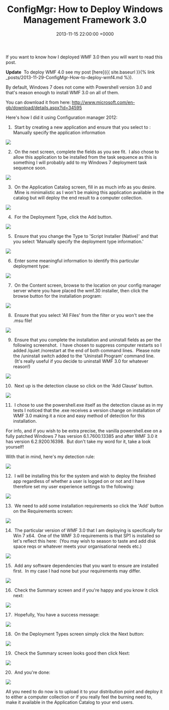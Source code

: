 ﻿---
layout: post
title:  "ConfigMgr: How to Deploy Windows Management Framework 3.0"
date:   2013-11-15 22:00:00 +0000
categories: ConfigMgr
tags: [configmgr, wmf]
---

If you want to know how I deployed WMF 3.0 then you will want to read this post.

**Update**  To deploy WMF 4.0 see my post [here]({{ site.baseurl }}{% link _posts/2013-11-29-ConfigMgr-How-to-deploy-wmf4.md %}).

By default, Windows 7 does not come with Powershell version 3.0 and that's reason enough to install WMF 3.0 on all of them.

You can download it from here: http://www.microsoft.com/en-gb/download/details.aspx?id=34595

Here's how I did it using Configuration manager 2012:

1.  Start by creating a new application and ensure that you select to : Manually specify the application information

![](/assets/images/wmf3/11.png)


2.  On the next screen, complete the fields as you see fit.  I also chose to allow this application to be installed from the task sequence as this is something I will probably add to my Windows 7 deployment task sequence soon.

![](/assets/images/wmf3/21.png)


3.  On the Application Catalog screen, fill in as much info as you desire.  Mine is minimalistic as I won't be making this application available in the catalog but will deploy the end result to a computer collection.

![](/assets/images/wmf3/32.png)

4.  For the Deployment Type, click the Add button.

![](/assets/images/wmf3/41.png)

5.  Ensure that you change the Type to 'Script Installer (Native)' and that you select 'Manually specify the deployment type information.'

![](/assets/images/wmf3/51.png)

6.  Enter some meaningful information to identify this particular deployment type:

![](/assets/images/wmf3/61.png)

7.  On the Content screen, browse to the location on your config manager server where you have placed the wmf.30 installer, then click the browse button for the installation program:

![](/assets/images/wmf3/7.png)

8.  Ensure that you select 'All Files' from the filter or you won't see the .msu file!

![](/assets/images/wmf3/81.png)

9.  Ensure that you complete the installation and uninstall fields as per the following screenshot.  I have chosen to suppress computer restarts so I added /quiet /norestart at the end of both command lines.  Please note the /uninstall switch added to the 'Uninstall Program' command line.  (It's really useful if you decide to uninstall WMF 3.0 for whatever reason!)

![](/assets/images/wmf3/9.png)


10.  Next up is the detection clause so click on the 'Add Clause' button.

![](/assets/images/wmf3/10.png)

11.  I chose to use the powershell.exe itself as the detection clause as in my tests I noticed that the .exe receives a version change on installation of WMF 3.0 making it a nice and easy method of detection for this installation.

For info, and if you wish to be extra precise, the vanilla powershell.exe on a fully patched Windows 7 has version 6.1.7600.13385 and after WMF 3.0 it has version 6.2.9200.16398.  But don't take my word for it, take a look yourself!

With that in mind, here's my detection rule:

![](/assets/images/wmf3/111.png)

12.  I will be installing this for the system and wish to deploy the finished app regardless of whether a user is logged on or not and I have therefore set my user experience settings to the following:

![](/assets/images/wmf3/12.png)

13.  We need to add some installation requirements so click the 'Add' button on the Requirements screen:

![](/assets/images/wmf3/13.png)

14.  The particular version of WMF 3.0 that I am deploying is specifically for Win 7 x64.  One of the WMF 3.0 requirements is that SP1 is installed so let's reflect this here:  (You may wish to season to taste and add disk space reqs or whatever meets your organisational needs etc.)

![](/assets/images/wmf3/14.png)

15.  Add any software dependencies that you want to ensure are installed first.  In my case I had none but your requirements may differ.

![](/assets/images/wmf3/15.png)

16.  Check the Summary screen and if you're happy and you know it click next:

![](/assets/images/wmf3/16.png)

17.  Hopefully, You have a success message:

![](/assets/images/wmf3/17.png)

18.  On the Deployment Types screen simply click the Next button:

![](/assets/images/wmf3/18.png)

19.  Check the Summary screen looks good then click Next:

![](/assets/images/wmf3/19.png)

20.  And you're done:

![](/assets/images/wmf3/20.png)

All you need to do now is to upload it to your distribution point and deploy it to either a computer collection or if you really feel the burning need to, make it available in the Application Catalog to your end users.